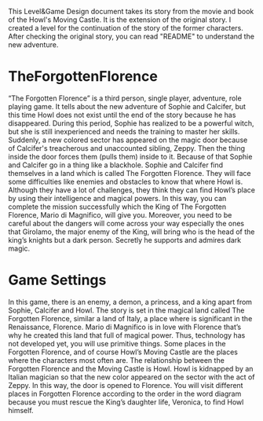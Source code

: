 This Level&Game Design document takes its story from the movie and book of the Howl's Moving Castle. It is the extension of the original story. I created a level for the continuation of the story of the former characters. After checking the original story, you can read "README" to understand the new adventure.

# TheForgottenFlorence

“The Forgotten Florence” is a third person, single player, adventure, role playing game. It tells about the new adventure of Sophie and Calcifer, but this time Howl does not exist until the end of the story because he has disappeared. During this period, Sophie has realized to be a powerful witch, but she is still inexperienced and needs the training to master her skills. Suddenly, a new colored sector has appeared on the magic door because of Calcifer's treacherous and unaccounted sibling, Zeppy. Then the thing inside the door forces them (pulls them) inside to it. Because of that Sophie and Calcifer go in a thing like a blackhole.
Sophie and Calcifer find themselves in a land which is called The Forgotten Florence. They will face some difficulties like enemies and obstacles to know that where Howl is. Although they have a lot of challenges, they think they can find Howl’s place by using their intelligence and magical powers.  In this way, you can complete the mission successfully which the King of The Forgotten Florence, Mario di Magnifico, will give you. Moreover, you need to be careful about the dangers will come across your way especially the ones that Girolamo, the major enemy of the King, will bring who is the head of the king’s knights but a dark person. Secretly he supports and admires dark magic.

# Game Settings
In this game, there is an enemy, a demon, a princess, and a king apart from Sophie, Calcifer and Howl. The story is set in the magical land called The Forgotten Florence, similar a land of Italy, a place where is significant in the Renaissance, Florence. Mario di Magnifico is in love with Florence that’s why he created this land that full of magical power. Thus, technology has not developed yet, you will use primitive things. Some places in the Forgotten Florence, and of course Howl’s Moving Castle are the places where the characters most often are. 
The relationship between the Forgotten Florence and the Moving Castle is Howl. Howl is kidnapped by an Italian magician so that the new color appeared on the sector with the act of Zeppy. In this way, the door is opened to Florence. You will visit different places in Forgotten Florence according to the order in the word diagram because you must rescue the King’s daughter life, Veronica, to find Howl himself.
